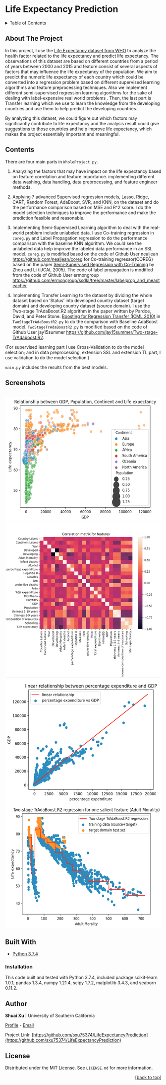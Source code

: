 <div id="top"></div>

# Life Expectancy Prediction


<!-- TABLE OF CONTENTS -->
<details>
  <summary>Table of Contents</summary>
  <ol>
    <li><a href="#about-the-project">About The Project</a></li>
    <li><a href="#contents">Contents</a></li>
    <li><a href="#screenshots">Screenshots</a></li>
    <li><a href="#built-with">Built With</a></li>
      <ul>
          <li><a href="#installation">Installation</a></li>
      </ul>
    <li><a href="#author">Author</a></li>
    <li><a href="#license">License</a></li>
  </ol>
</details>

## About The Project

In this project, I use the [Life Expectancy dataset from WHO](https://www.kaggle.com/kumarajarshi/life-expectancy-who) to analyze the health factor related to the life expectancy and predict life expectancy. The observations of this dataset are based on different countries from a period of years between 2000 and 2015 and feature consist of several aspects of factors that may influence the life expectancy of the population. We aim to predict the numeric life expectancy of each country which could be converted into a regression problem based on different supervised learning algorithms and feature preprocessing techniques. Also we implement different semi-supervised regression learning algorithms for the sake of dealing with label-expensive real world problems <!--引用算法和论文-->. Then, the last part is Transfer learning which we use to learn the knowledge from the developing countries and use them to help predict the developing countries.

By analyzing this dataset, we could figure out which factors may significantly contribute to life expectancy and the analysis result could give suggestions to those countries and help improve life expectancy, which makes the project essentially important and meaningful.

## Contents
There are four main parts in `WholeProject.py`. 

1. Analyzing the factors that may have impact on the life expectancy based on feature correlation and feature importance. implementing different data washing, data handling, data preprocessing, and feature engineer methods.

2. Applying 7 advanced Supervised regression models, Lasso, Ridge, CART, Random Forest, AdaBoost, SVR, and KNN, on the dataset and do the performance comparison based on MSE and R^2 score. I do the model selection techniques to improve the performance and make the prediction feasible and reasonable.
 
3.  Implementing Semi-Supervised Learning algorithm to deal with the real-world problem include unlabeled data. I use Co-training regression in `coreg.py` and Label Propagation regression to do the performance comparison with the baseline KNN algorithm. We could see the unlabeled data help improve the labeled data performance in an SSL model.  `coreg.py` is modified based on the code of Github User nealjean https://github.com/nealjean/coreg for Co-training regressor(COREG)
based on the paper [Semi-Supervised Regression with Co-Training](http://dl.acm.org/citation.cfm?id=1642439) by Zhou and Li (IJCAI, 2005). The code of label propagation is modified from the code of Github User ermongroup https://github.com/ermongroup/ssdkl/tree/master/labelprop_and_meanteacher

4. Implementing Transfer Learning to the dataset by dividing the whole dataset based on ‘Status’ into developed country dataset (target domain) and developing country dataset (source domain). I use the Two-stage TrAdaBoost.R2 algorithm in the paper written by Pardoe, David, and Peter Stone. [Boosting for Regression Transfer (ICML 2010)](https://www.cs.utexas.edu/~dpardoe/papers/ICML10.pdf) in `TwoStageTrAdaBoostR2.py` to do the comparison with Baseline AdaBoost model. `TwoStageTrAdaBoostR2.py` is modified based on the code of Github User jay15summer https://github.com/jay15summer/Two-stage-TrAdaboost.R2.
 
(For supervised learning part I use Cross-Validation to do the model selection; and in data preprocessing, extension SSL and extension TL part, I use validation to do the model selection.)

`main.py` includes the results from the best models.

## Screenshots
<br />
<div align="center">
  <img src="screenshots/screenshot1.png" alt="screenshot1" width="570" height="400">
  <img src="screenshots/screenshot2.png" alt="screenshot2" width="500" height="500">
  <img src="screenshots/screenshot3.png" alt="screenshot3" width="530" height="400">
  <img src="screenshots/screenshot4.png" alt="screenshot4" width="570" height="400">
</div>


## Built With
- [Python 3.7.4](https://www.python.org/downloads/release/python-374/)


### Installation
This code built and tested with Python 3.7.4, included package scikit-learn 1.0.1, pandas 1.3.4, numpy 1.21.4, scipy 1.7.2, matplotlib 3.4.3, and seaborn 0.11.2.


<!--## further improvement-->


## Author

**Shuai Xu** | University of Southern California

[Profile](https://github.com/sxu75374) - <a href="mailto:sxu75374@usc.edu?subject=Nice to meet you!&body=Hi Shuai!">Email</a>

Project Link: [https://github.com/sxu75374/LifeExpectancyPrediction](https://github.com/sxu75374/LifeExpectancyPrediction)

<!-- LICENSE -->
## License

Distributed under the MIT License. See `LICENSE.md` for more information.

<p align="right">[<a href="#top">back to top</a>]</p>
